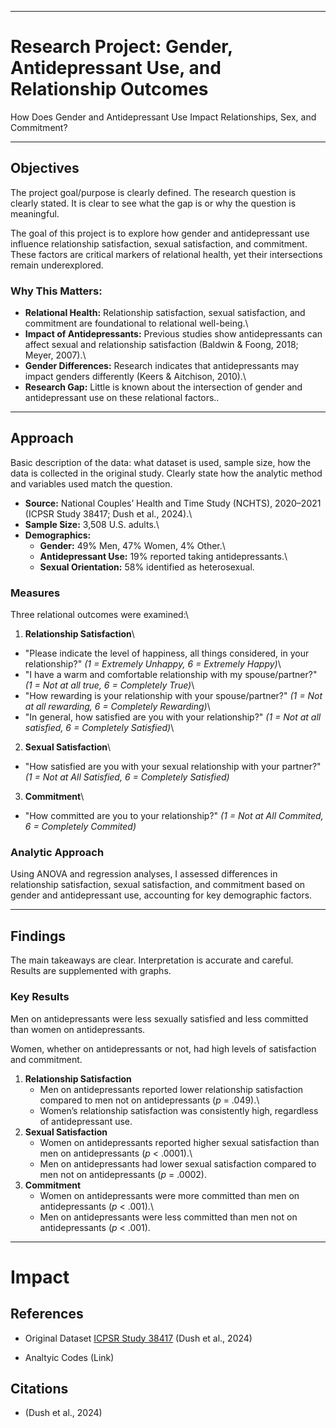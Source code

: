 --------------------------------------------------------------------------------

# **Research Project: Gender, Antidepressant Use, and Relationship Outcomes**

How Does Gender and Antidepressant Use Impact Relationships, Sex, and Commitment?

--------------------------------------------------------------------------------

## **Objectives**

The project goal/purpose is clearly defined. The research question is clearly stated. 
It is clear to see what the gap is or why the question is meaningful.

The goal of this project is to explore how gender and antidepressant use influence 
relationship satisfaction, sexual satisfaction, and commitment. These factors are 
critical markers of relational health, yet their intersections remain underexplored.

### **Why This Matters:**

-   **Relational Health:** Relationship satisfaction, sexual satisfaction, and commitment are foundational to relational well-being.\
-   **Impact of Antidepressants:** Previous studies show antidepressants can affect sexual and relationship satisfaction (Baldwin & Foong, 2018; Meyer, 2007).\
-   **Gender Differences:** Research indicates that antidepressants may impact genders differently (Keers & Aitchison, 2010).\
-   **Research Gap:** Little is known about the intersection of gender and antidepressant use on these relational factors..

------------------------------------------------------------------------

## **Approach**

Basic description of the data: what dataset is used, sample size, 
how the data is collected in the original study. 
Clearly state how the analytic method and variables used match the question.

-   **Source:** National Couples’ Health and Time Study (NCHTS), 2020–2021 (ICPSR Study 38417; Dush et al., 2024).\
-   **Sample Size:** 3,508 U.S. adults.\
-   **Demographics:**
    -   **Gender:** 49% Men, 47% Women, 4% Other.\
    -   **Antidepressant Use:** 19% reported taking antidepressants.\
    -   **Sexual Orientation:** 58% identified as heterosexual.

### **Measures**

Three relational outcomes were examined:\
1. **Relationship Satisfaction**\
  - "Please indicate the level of happiness, all things considered, in your relationship?" *(1 = Extremely Unhappy, 6 = Extremely Happy)*\
  - "I have a warm and comfortable relationship with my spouse/partner?" *(1 = Not at all true, 6 = Completely True)*\
  - "How rewarding is your relationship with your spouse/partner?" *(1 = Not at all rewarding, 6 = Completely Rewarding)*\
  - "In general, how satisfied are you with your relationship?" *(1 = Not at all satisfied, 6 = Completely Satisfied)*\

2.  **Sexual Satisfaction**\
  - "How satisfied are you with your sexual relationship with your partner?" *(1 = Not at All Satisfied, 6 = Completely Satisfied)*

3.  **Commitment**\
  - "How committed are you to your relationship?" *(1 = Not at All Commited, 6 = Completely Commited)*

### **Analytic Approach**

Using ANOVA and regression analyses, I assessed differences in relationship satisfaction, sexual satisfaction, 
and commitment based on gender and antidepressant use, accounting for key demographic factors.

------------------------------------------------------------------------

## **Findings**

The main takeaways are clear. Interpretation is accurate and careful. Results are supplemented with graphs.


### **Key Results**

Men on antidepressants were less sexually satisfied and less committed than women on antidepressants.

Women, whether on antidepressants or not, had high levels of satisfaction and commitment.

1.  **Relationship Satisfaction**
    -   Men on antidepressants reported lower relationship satisfaction compared to men not on antidepressants (*p* = .049).\
    -   Women’s relationship satisfaction was consistently high, regardless of antidepressant use.
2.  **Sexual Satisfaction**
    -   Women on antidepressants reported higher sexual satisfaction than men on antidepressants (*p* \< .0001).\
    -   Men on antidepressants had lower sexual satisfaction compared to men not on antidepressants (*p* = .0002).
3.  **Commitment**
    -   Women on antidepressants were more committed than men on antidepressants (*p* \< .001).\
    -   Men on antidepressants were less committed than men not on antidepressants (*p* \< .001).


------------------------------------------------------------------------

# Impact

## References
- Original Dataset [ICPSR Study 38417](https://www.icpsr.umich.edu/web/DSDR/studies/38417) (Dush et al., 2024)

- Analtyic Codes (Link)

## Citations

- (Dush et al., 2024)
